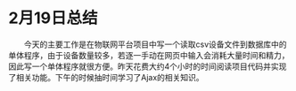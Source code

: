 # 2月19日总结

&emsp;&emsp;今天的主要工作是在物联网平台项目中写一个读取csv设备文件到数据库中的单体程序，由于设备数量较多，若逐一手动在网页中输入会消耗大量时间和精力，因此写一个单体程序就很方便。昨天花费大约4个小时的时间阅读项目代码并实现了相关功能。下午的时候抽时间学习了Ajax的相关知识。